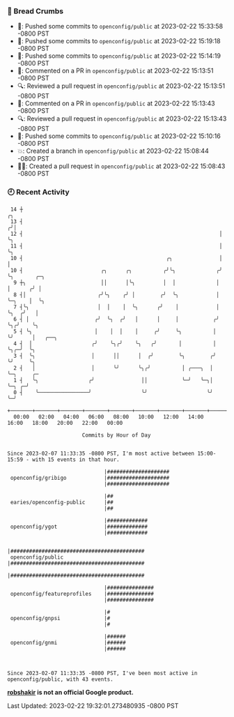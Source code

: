 ### 🍞 Bread Crumbs

 * 🚢: Pushed some commits to `openconfig/public` at 2023-02-22 15:33:58 -0800 PST
 * 🚢: Pushed some commits to `openconfig/public` at 2023-02-22 15:19:18 -0800 PST
 * 🚢: Pushed some commits to `openconfig/public` at 2023-02-22 15:14:19 -0800 PST
 * 💬: Commented on a PR in  `openconfig/public` at 2023-02-22 15:13:51 -0800 PST
 * 🔍: Reviewed a pull request in  `openconfig/public` at 2023-02-22 15:13:51 -0800 PST
 * 💬: Commented on a PR in  `openconfig/public` at 2023-02-22 15:13:43 -0800 PST
 * 🔍: Reviewed a pull request in  `openconfig/public` at 2023-02-22 15:13:43 -0800 PST
 * 🚢: Pushed some commits to `openconfig/public` at 2023-02-22 15:10:16 -0800 PST
 * 💥: Created a branch in `openconfig/public` at 2023-02-22 15:08:44 -0800 PST
 * ✍🏼: Created a pull request in `openconfig/public` at 2023-02-22 15:08:43 -0800 PST

### 🕘 Recent Activity
```
 14 ┼                                                                ╭╮
 13 ┤                                                               ╭╯│
 12 ┤                                                               │ ╰╮
 11 ┤                                                               │  ╰╮
 10 ┤                                              ╭╮               │   │
 10 ┤                         ╭╮      ╭╮          ╭╯╰╮             ╭╯   ╰╮       ╭─╮
  9 ┼╮                        ││      │╰╮         │  │             │     │      ╭╯ │
  8 ┤│                       ╭╯╰╮    ╭╯ │        ╭╯  ╰╮            │     ╰─╮    │  ╰╮
  7 ┤╰╮                      │  │    │  ╰╮      ╭╯    │            │       ╰╮  ╭╯   │
  6 ┤ │                     ╭╯  ╰╮  ╭╯   │      │     │           ╭╯        ╰╮╭╯    ╰╮
  5 ┤ ╰╮                    │    │  │    │     ╭╯     ╰╮          │          ╰╯      │   ╭──╮
  4 ┤  │                   ╭╯    ╰╮╭╯    ╰╮   ╭╯       │          │                  ╰╮╭─╯  ╰╮
  3 ┤  ╰╮                  │      ││      │  ╭╯        ╰╮        ╭╯                   ╰╯     ╰╮
  2 ┤   │                  │      ╰╯      ╰╮╭╯          │ ╭───╮  │                            ╰─╮     ╭─
  1 ┤   ╰╮                ╭╯               ││           ╰─╯   ╰─╮│                              ╰─╮ ╭─╯
  0 ┤    ╰────────────────╯                ╰╯                   ╰╯                                ╰─╯
    +───────+───────+───────+───────+───────+───────+───────+───────+───────+───────+───────+───────+────
  00:00   02:00   04:00   06:00   08:00   10:00   12:00   14:00   16:00   18:00   20:00   22:00   00:00   

						Commits by Hour of Day


Since 2023-02-07 11:33:35 -0800 PST, I'm most active between 15:00-15:59 - with 15 events in that hour.

```



```
                               |####################
 openconfig/gribigo            |####################
                               |####################

                               |##
 earies/openconfig-public      |##
                               |##

                               |#############
 openconfig/ygot               |#############
                               |#############

                               |###########################################
 openconfig/public             |###########################################
                               |###########################################

                               |###############
 openconfig/featureprofiles    |###############
                               |###############

                               |#
 openconfig/gnpsi              |#
                               |#

                               |######
 openconfig/gnmi               |######
                               |######



Since 2023-02-07 11:33:35 -0800 PST, I've been most active in openconfig/public, with 43 events.

```
**[robshakir](mailto:robjs@google.com) is not an official Google product.**  


Last Updated: 2023-02-22 19:32:01.273480935 -0800 PST
